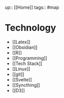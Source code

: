 up:: [[Home]]
tags:: #map 

# Technology

-  [[Latex]]
-  [[Obsidian]]
-  [[R]]
-  [[Programming]]
-  [[Tech Stack]]
-  [[Linux]]
-  [[git]]
-  [[Svelte]]
-  [[Syncthing]]
- [[D3]]
